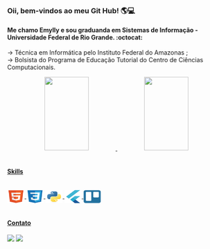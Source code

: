 ### Oii, bem-vindos ao meu Git Hub! :earth_americas::computer:

####  Me chamo Emylly e sou graduanda em Sistemas de Informação - Universidade Federal de Rio Grande. :octocat:

&rarr; Técnica em Informática pelo Instituto   Federal do Amazonas ;<br>
&rarr; Bolsista do Programa de Educação Tutorial do Centro de Ciências Computacionais.


<div align="center">
  <a href="https://github.com/Emylly-Guimaraes">
  <img  height="170em" width="45%" src="https://github-readme-stats.vercel.app/api?username=Emylly-Guimaraes&show_icons=true&theme=dracula"/>
  <img  height="170em" width="45%" src="https://github-readme-stats.vercel.app/api/top-langs/?username=Emylly-Guimaraes&layout=compact&langs_count=7&theme=radical"/>
</div><br>

#### Skills

<div style="display: inline_block"><br>
  <img align="center" alt="HTML" height="30" width="40" src="https://raw.githubusercontent.com/devicons/devicon/master/icons/html5/html5-original.svg">
  <img align="center" alt="CSS" height="30" width="40" src="https://raw.githubusercontent.com/devicons/devicon/master/icons/css3/css3-original.svg">
  <img align="center" alt="Python" height="30" width="40" src="https://raw.githubusercontent.com/devicons/devicon/master/icons/python/python-original.svg">
  <img align="center" alt="flutter" height="30" width="40" src="https://raw.githubusercontent.com/devicons/devicon/1119b9f84c0290e0f0b38982099a2bd027a48bf1/icons/flutter/flutter-original.svg">
  <img align="center" alt="trello" height="30" width="40" src="https://raw.githubusercontent.com/devicons/devicon/1119b9f84c0290e0f0b38982099a2bd027a48bf1/icons/trello/trello-plain.svg">
</div>
<br>

#### Contato
  <div>
  <a href = "mailto:emylly.de.souza.guimaraes@gmail.com"><img src="https://img.shields.io/badge/-Gmail-%23333?style=for-the-badge&logo=gmail&logoColor=white" target="_blank"></a>
  <a href="https://www.linkedin.com/in/emylly-guimaraes/" target="_blank"><img src="https://img.shields.io/badge/-LinkedIn-%230077B5?style=for-the-badge&logo=linkedin&logoColor=white" target="_blank"></a> 
  </div>
